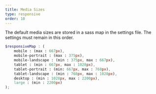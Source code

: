 ```yaml
---
title: Media Sizes
type: responsive
order: 10
---
```


The default media sizes are stored in a sass map in the settings file.
The settings must remain in this order.

```scss
$responsiveMap : (
    mobile : (max : 667px),
    mobile-portrait : (max : 375px),
    mobile-landscape : (min : 375px, max : 667px),
    tablet : (min : 667px, max : 1028px),
    tablet-portrait : (min: 667px, max : 768px),
    tablet-landscape : (min : 768px, max : 1028px),
    desktop : (min : 1028px, max : 2200px),
    large : (min : 2200px)
);
```